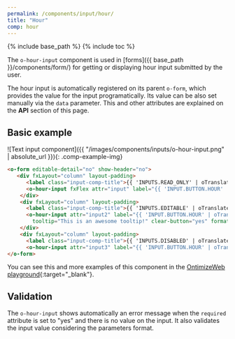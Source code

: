 ```yaml
---
permalink: /components/input/hour/
title: "Hour"
comp: hour
---
```


{% include base_path %}
{% include toc %}

The `o-hour-input` component is used in [forms]({{ base_path }}/components/form/) for getting or displaying hour input submitted by the user.

The hour input is automatically registered on its parent `o-form`, which provides the value for the input programatically. Its value can be also set manually via the `data` parameter. This and other attributes are explained on the **API** section of this page.

## Basic example
![Text input component]({{ "/images/components/inputs/o-hour-input.png" | absolute_url }}){: .comp-example-img}

```html
<o-form editable-detail="no" show-header="no">
   <div fxLayout="column" layout-padding>
      <label class="input-comp-title">{{ 'INPUTS.READ_ONLY' | oTranslate }}</label>
      <o-hour-input fxFlex attr="input" label="{{ 'INPUT.BUTTON.HOUR' | oTranslate }}" [data]="getValue()"></o-hour-input>
    </div>
    <div fxLayout="column" layout-padding>
      <label class="input-comp-title">{{ 'INPUTS.EDITABLE' | oTranslate }}</label>
      <o-hour-input attr="input2" label="{{ 'INPUT.BUTTON.HOUR' | oTranslate }}" [data]="getValue()" read-only="no" required="yes"
        tooltip="This is an awesome tooltip!" clear-button="yes" format="24"></o-hour-input>
    </div>
    <div fxLayout="column" layout-padding>
      <label class="input-comp-title">{{ 'INPUTS.DISABLED' | oTranslate }}</label>
      <o-hour-input attr="input3" label="{{ 'INPUT.BUTTON.HOUR' | oTranslate }}" enabled="no" [data]="getValue()"></o-hour-input>
</o-form>
```
You can see this and more examples of this component in the [OntimizeWeb playground](https://try.imatia.com/ontimizeweb/playground/main/inputs/hour){:target="_blank"}.

## Validation
The `o-hour-input` shows automatically an error message when the `required` attribute is set to "yes" and there is no value on the input. It also validates the input value considering the parameters format.
